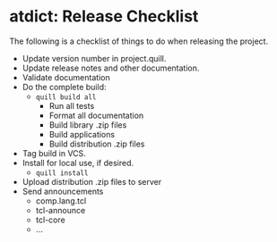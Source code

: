 # atdict: Release Checklist

The following is a checklist of things to do when releasing the
project.

* Update version number in project.quill.
* Update release notes and other documentation.
* Validate documentation
* Do the complete build: 
  * `quill build all`
    * Run all tests
    * Format all documentation
    * Build library .zip files
    * Build applications
    * Build distribution .zip files
* Tag build in VCS.
* Install for local use, if desired.
  * `quill install`
* Upload distribution .zip files to server
* Send announcements
  * comp.lang.tcl
  * tcl-announce
  * tcl-core
  * ...

